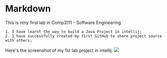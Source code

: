 # Markdown

This is nmy first lab in Comp3111 - Software Engineering

    1. I have learnt the way to build a Java Project in intellij;
    2. I have successfully created my first GitHub to share project source with others;

Here's the screenshot of my 1st lab project in intellij:
![](C:\Users\user\Comp3111LEx\picture.png)